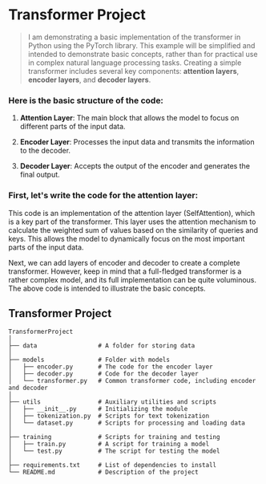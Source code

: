 # Transformer Project


> I am demonstrating a basic implementation of the transformer in Python using the PyTorch library.
> This example will be simplified and intended to demonstrate basic concepts, rather than for practical use in complex natural language processing tasks.
> Creating a simple transformer includes several key components: **attention layers**, **encoder layers**, and **decoder layers**. 

### Here is the basic structure of the code:

1. **Attention Layer**: The main block that allows the model to focus on different parts of the input data.

2. **Encoder Layer**: Processes the input data and transmits the information to the decoder.

3. **Decoder Layer**: Accepts the output of the encoder and generates the final output.

### First, let's write the code for the attention layer:

This code is an implementation of the attention layer (SelfAttention), which is a key part of the transformer. This layer uses the attention mechanism to calculate the weighted sum of values based on the similarity of queries and keys. This allows the model to dynamically focus on the most important parts of the input data.

Next, we can add layers of encoder and decoder to create a complete transformer. However, keep in mind that a full-fledged transformer is a rather complex model, and its full implementation can be quite voluminous. The above code is intended to illustrate the basic concepts. 


## Transformer Project
```
TransformerProject
│
├── data                 # A folder for storing data
│
├── models               # Folder with models
│   ├── encoder.py       # The code for the encoder layer
│   ├── decoder.py       # Code for the decoder layer
│   └── transformer.py   # Common transformer code, including encoder and decoder
│
├── utils                # Auxiliary utilities and scripts
│   ├── __init__.py      # Initializing the module
│   ├── tokenization.py  # Scripts for text tokenization
│   └── dataset.py       # Scripts for processing and loading data
│
├── training             # Scripts for training and testing
│   ├── train.py         # A script for training a model
│   └── test.py          # The script for testing the model
│
├── requirements.txt     # List of dependencies to install
└── README.md            # Description of the project


```